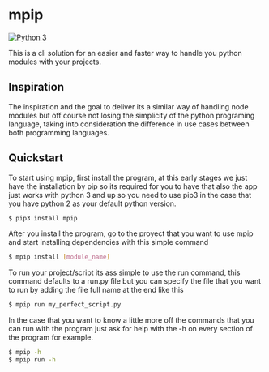# mpip

[![Python 3](https://img.shields.io/badge/python-3-blue.svg)](https://www.python.org/downloads/release/python-3)

This is a cli solution for an easier and faster way to handle you python modules
with your projects.

## Inspiration

The inspiration and the goal to deliver its a similar way of handling node modules
but off course not losing the simplicity of the python programing language, taking
into consideration the difference in use cases between both programming languages.

## Quickstart

To start using mpip, first install the program, at this early stages we just have
the installation by pip so its required for you to have that also the app just works
with python 3 and up so you need to use pip3 in the case that you have python 2 as
your default python version.

```bash
$ pip3 install mpip
```

After you install the program, go to the proyect that you want to use mpip and
start installing dependencies with this simple command

```bash
$ mpip install [module_name]
```

To run your project/script its ass simple to use the run command, this command defaults
to a run.py file but you can specify the file that you want to run by adding the file
full name at the end like this

```bash
$ mpip run my_perfect_script.py
```

In the case that you want to know a little more off the commands that you can run
with the program just ask for help with the -h on every section of the program for
example.

```bash
$ mpip -h
$ mpip run -h
```
